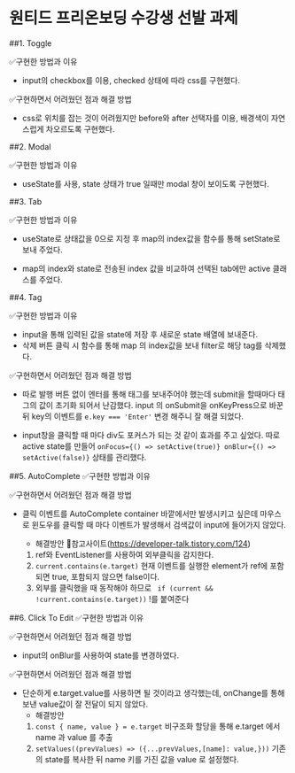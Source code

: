 # 원티드 프리온보딩 수강생 선발 과제

##1. Toggle

✅구현한 방법과 이유

- input의 checkbox를 이용, checked 상태에 따라 css를 구현했다.

✅구현하면서 어려웠던 점과 해결 방법

- css로 위치를 잡는 것이 어려웠지만 before와 after 선택자를 이용, 배경색이 자연스럽게 차오르도록 구현했다.

##2. Modal

✅구현한 방법과 이유

- useState를 사용, state 상태가 true 일때만 modal 창이 보이도록 구현했다.

##3. Tab

✅구현한 방법과 이유

- useState로 상태값을 0으로 지정 후 map의 index값을 함수를 통해 setState로 보내 주었다.

- map의 index와 state로 전송된 index 값을 비교하여 선택된 tab에만 active 클래스를 주었다.

##4. Tag

✅구현한 방법과 이유

- input을 통해 입력된 값을 state에 저장 후 새로운 state 배열에 보내준다.
- 삭제 버튼 클릭 시 함수를 통해 map 의 index값을 보내 filter로 해당 tag를 삭제했다.

✅구현하면서 어려웠던 점과 해결 방법

- 따로 발행 버튼 없이 엔터를 통해 태그를 보내주어야 했는데 submit을 할때마다 태그의 값이 초기화 되어서 난감했다. input 의 onSubmit을 onKeyPress으로 바꾼 뒤 key의 이벤트를 `e.key === 'Enter'` 변경 해주니 잘 해결 되었다.

- input창을 클릭할 때 마다 div도 포커스가 되는 것 같이 효과를 주고 싶었다. 따로 active state를 만들어 `onFocus={() => setActive(true)} onBlur={() => setActive(false)}` 상태를 관리했다.

##5. AutoComplete
✅구현한 방법과 이유

✅구현하면서 어려웠던 점과 해결 방법

- 클릭 이벤트를 AutoComplete container 바깥에서만 발생시키고 싶은데 마우스로 윈도우를 클릭할 때 마다 이벤트가 발생해서 검색값이 input에 들어가지 않았다.

  - 해결방안
    📑참고사이트(https://developer-talk.tistory.com/124)

  1. ref와 EventListener를 사용하여 외부클릭을 감지한다.
  2. `current.contains(e.target)` 현재 이벤트를 실행한 element가 ref에 포함되면 true, 포함되지 않으면 false이다.
  3. 외부를 클릭했을 때 동작해야 하므로 ` if (current && !current.contains(e.target))` !를 붙여준다

##6. Click To Edit
✅구현한 방법과 이유

✅구현하면서 어려웠던 점과 해결 방법

- input의 onBlur를 사용하여 state를 변경하였다.

✅구현하면서 어려웠던 점과 해결 방법

- 단순하게 e.target.value를 사용하면 될 것이라고 생각했는데, onChange를 통해 보낸 value값이 잘 전달이 되지 않았다.
  - 해결방안
  1.  `const { name, value } = e.target` 비구조화 할당을 통해 e.target 에서 name 과 value 를 추출
  2.  `setValues((prevValues) => ({...prevValues,[name]: value,}))` 기존의 state를 복사한 뒤 name 키를 가진 값을 value 로 설정했다.
